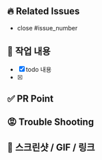 ## 🔥 Related Issues
- close #issue_number

## 💙 작업 내용
- [x]  todo 내용
- [x]  

## ✅ PR Point
<!---무슨 이유로 어떻게 코드를 변경했는지 -->
<!-- 어떤 위험이나 우려가 발견되었는지(팀원이 알아야 할 것) -->
<!-- 어떤 부분에 리뷰어가 집중해야 하는지 -->

## 😡 Trouble Shooting


## 👀 스크린샷 / GIF / 링크

